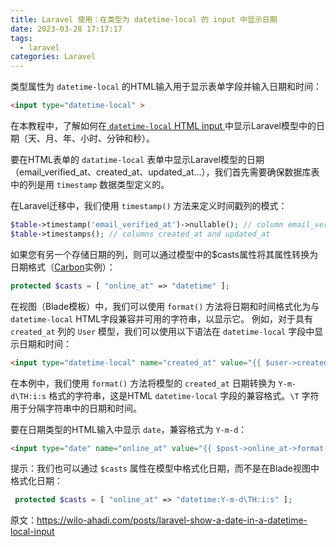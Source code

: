```yaml
---
title: Laravel 使用：在类型为 datetime-local 的 input 中显示日期
date: 2023-03-28 17:17:17
tags:
  - laravel
categories: Laravel
---
```


类型属性为 `datetime-local` 的HTML输入用于显示表单字段并输入日期和时间：

```html
<input type="datetime-local" >
```

在本教程中，了解如何在[ `datetime-local`  HTML  input ](https://developer.mozilla.org/zh-CN/docs/Web/HTML/Element/input/datetime-local)中显示Laravel模型中的日期（天、月、年、小时、分钟和秒）。

要在HTML表单的 `datatime-local` 表单中显示Laravel模型的日期（email_verified_at、created_at、updated_at…），我们首先需要确保数据库表中的列是用 `timestamp` 数据类型定义的。

在Laravel迁移中，我们使用 `timestamp()` 方法来定义时间戳列的模式：

```php
$table->timestamp('email_verified_at')->nullable(); // column email_verified_at
$table->timestamps(); // columns created_at and updated_at
```

如果您有另一个存储日期的列，则可以通过模型中的$casts属性将其属性转换为日期格式（[Carbon](https://github.com/briannesbitt/Carbon)实例）：

```php
protected $casts = [ "online_at" => "datetime" ];
```

在视图（Blade模板）中，我们可以使用 `format()` 方法将日期和时间格式化为与`datetime-local` HTML字段兼容并可用的字符串，以显示它。
例如，对于具有 `created_at` 列的 `User` 模型，我们可以使用以下语法在 `datetime-local` 字段中显示日期和时间：

```html
<input type="datetime-local" name="created_at" value="{{ $user->created_at->format('Y-m-d\TH:i:s') }}">
```

在本例中，我们使用 `format()` 方法将模型的 `created_at` 日期转换为 `Y-m-d\TH:i:s` 格式的字符串，这是HTML `datetime-local` 字段的兼容格式。`\T` 字符用于分隔字符串中的日期和时间。

要在日期类型的HTML输入中显示 `date`，兼容格式为 `Y-m-d`：

```html
<input type="date" name="online_at" value="{{ $post->online_at->format('Y-m-d') }}" >
```

提示：我们也可以通过 `$casts` 属性在模型中格式化日期，而不是在Blade视图中格式化日期：

```php
 protected $casts = [ "online_at" => "datetime:Y-m-d\TH:i:s" ];
```

原文：https://wilo-ahadi.com/posts/laravel-show-a-date-in-a-datetime-local-input